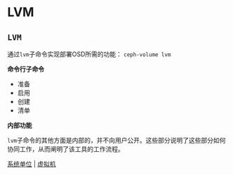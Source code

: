 # LVM

## `LVM`

通过`lvm`子命令实现部署OSD所需的功能： `ceph-volume lvm`

**命令行子命令**

* 准备
* 启用
* 创建
* 清单

**内部功能**

`lvm`子命令的其他方面是内部的，并不向用户公开。这些部分说明了这些部分如何协同工作，从而阐明了该工具的工作流程。

[系统单位](https://docs.ceph.com/docs/nautilus/ceph-volume/lvm/systemd/#ceph-volume-lvm-systemd) \| [虚拟机](https://docs.ceph.com/docs/nautilus/dev/ceph-volume/lvm/#ceph-volume-lvm-api)

